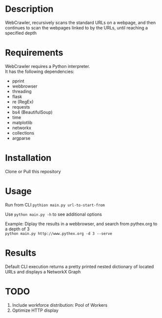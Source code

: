 # Description
WebCrawler, recursively scans the standard URLs on a webpage, and then continues to scan the webpages linked to by the URLs, until reaching a specified depth

# Requirements
WebCrawler requires a Python interpreter.  
It has the following dependencies:  
* pprint
* webbrowser
* threading
* flask 
* re (RegEx)
* requests
* bs4 (BeautifulSoup)
* time
* matplotlib
* networkx
* collections
* argparse

# Installation
Clone or Pull this repository

# Usage
Run from CLI
```pythion main.py url-to-start-from ```

Use ```python main.py -h``` to see additional options  
  
Example: Diplay the results in a webbrowser, and search from pythex.org to a depth of 3  
``` python main.py http://www.pythex.org -d 3 --serve ```

# Results
Default CLI execution returns a pretty printed nested dictionary of located URLs and displays a NetworkX Graph

# TODO
  1. Include workforce distribution: Pool of Workers
  2. Optimize HTTP display
